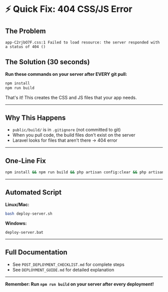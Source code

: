 # ⚡ Quick Fix: 404 CSS/JS Error

## The Problem
```
app-C2rjbO7F.css:1 Failed to load resource: the server responded with a status of 404 ()
```

## The Solution (30 seconds)

**Run these commands on your server after EVERY git pull:**

```bash
npm install
npm run build
```

That's it! This creates the CSS and JS files that your app needs.

---

## Why This Happens

- `public/build/` is in `.gitignore` (not committed to git)
- When you pull code, the build files don't exist on the server
- Laravel looks for files that aren't there → 404 error

---

## One-Line Fix

```bash
npm install && npm run build && php artisan config:clear && php artisan cache:clear && php artisan view:clear
```

---

## Automated Script

**Linux/Mac:**
```bash
bash deploy-server.sh
```

**Windows:**
```batch
deploy-server.bat
```

---

## Full Documentation

- See `POST_DEPLOYMENT_CHECKLIST.md` for complete steps
- See `DEPLOYMENT_GUIDE.md` for detailed explanation

---

**Remember: Run `npm run build` on your server after every deployment!**

